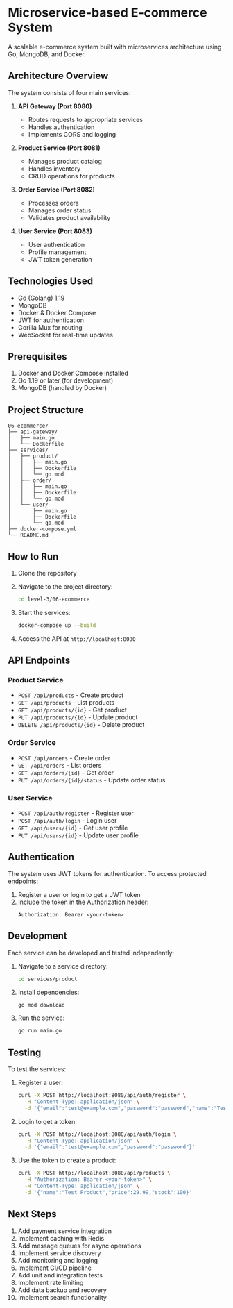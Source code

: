 # Microservice-based E-commerce System

A scalable e-commerce system built with microservices architecture using Go, MongoDB, and Docker.

## Architecture Overview

The system consists of four main services:

1. **API Gateway (Port 8080)**
   - Routes requests to appropriate services
   - Handles authentication
   - Implements CORS and logging

2. **Product Service (Port 8081)**
   - Manages product catalog
   - Handles inventory
   - CRUD operations for products

3. **Order Service (Port 8082)**
   - Processes orders
   - Manages order status
   - Validates product availability

4. **User Service (Port 8083)**
   - User authentication
   - Profile management
   - JWT token generation

## Technologies Used

- Go (Golang) 1.19
- MongoDB
- Docker & Docker Compose
- JWT for authentication
- Gorilla Mux for routing
- WebSocket for real-time updates

## Prerequisites

1. Docker and Docker Compose installed
2. Go 1.19 or later (for development)
3. MongoDB (handled by Docker)

## Project Structure

```
06-ecommerce/
├── api-gateway/
│   ├── main.go
│   └── Dockerfile
├── services/
│   ├── product/
│   │   ├── main.go
│   │   ├── Dockerfile
│   │   └── go.mod
│   ├── order/
│   │   ├── main.go
│   │   ├── Dockerfile
│   │   └── go.mod
│   └── user/
│       ├── main.go
│       ├── Dockerfile
│       └── go.mod
├── docker-compose.yml
└── README.md
```

## How to Run

1. Clone the repository
2. Navigate to the project directory:
   ```bash
   cd level-3/06-ecommerce
   ```

3. Start the services:
   ```bash
   docker-compose up --build
   ```

4. Access the API at `http://localhost:8080`

## API Endpoints

### Product Service
- `POST /api/products` - Create product
- `GET /api/products` - List products
- `GET /api/products/{id}` - Get product
- `PUT /api/products/{id}` - Update product
- `DELETE /api/products/{id}` - Delete product

### Order Service
- `POST /api/orders` - Create order
- `GET /api/orders` - List orders
- `GET /api/orders/{id}` - Get order
- `PUT /api/orders/{id}/status` - Update order status

### User Service
- `POST /api/auth/register` - Register user
- `POST /api/auth/login` - Login user
- `GET /api/users/{id}` - Get user profile
- `PUT /api/users/{id}` - Update user profile

## Authentication

The system uses JWT tokens for authentication. To access protected endpoints:

1. Register a user or login to get a JWT token
2. Include the token in the Authorization header:
   ```
   Authorization: Bearer <your-token>
   ```

## Development

Each service can be developed and tested independently:

1. Navigate to a service directory:
   ```bash
   cd services/product
   ```

2. Install dependencies:
   ```bash
   go mod download
   ```

3. Run the service:
   ```bash
   go run main.go
   ```

## Testing

To test the services:

1. Register a user:
   ```bash
   curl -X POST http://localhost:8080/api/auth/register \
     -H "Content-Type: application/json" \
     -d '{"email":"test@example.com","password":"password","name":"Test User"}'
   ```

2. Login to get a token:
   ```bash
   curl -X POST http://localhost:8080/api/auth/login \
     -H "Content-Type: application/json" \
     -d '{"email":"test@example.com","password":"password"}'
   ```

3. Use the token to create a product:
   ```bash
   curl -X POST http://localhost:8080/api/products \
     -H "Authorization: Bearer <your-token>" \
     -H "Content-Type: application/json" \
     -d '{"name":"Test Product","price":29.99,"stock":100}'
   ```

## Next Steps

1. Add payment service integration
2. Implement caching with Redis
3. Add message queues for async operations
4. Implement service discovery
5. Add monitoring and logging
6. Implement CI/CD pipeline
7. Add unit and integration tests
8. Implement rate limiting
9. Add data backup and recovery
10. Implement search functionality
